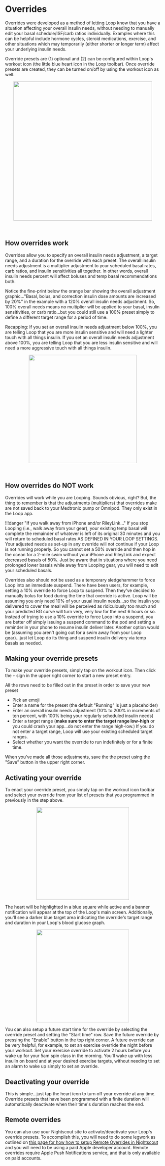 # Overrides

Overrides were developed as a method of letting Loop know that you have a situation affecting your overall insulin needs, without needing to manually edit your basal schedule/ISF/carb ratios individually. Examples where this can be helpful include hormone cycles, steroid medications, exercise, and other situations which may temporarily (either shorter or longer term) affect your underlying insulin needs.

Override presets are (1) optional and (2) can be configured within Loop's workout icon (the little blue heart icon in the Loop toolbar). Once override presets are created, they can be turned on/off by using the workout icon as well.

<p align="center">
<img src="../img/toolbar.png" width="450">
</p></br>

## How overrides work

Overrides allow you to specify an overall insulin needs adjustment, a target range, and a duration for the override with each preset. The overall insulin needs adjustment is a multiplier adjustment to your scheduled basal rates, carb ratios, and insulin sensitivities all together. In other words, overall insulin needs percent will affect boluses and temp basal recommendations both.  

Notice the fine-print below the orange bar showing the overall adjustment graphic..."Basal, bolus, and correction insulin dose amounts are increased by 20%" in the example with a 120% overall insulin needs adjustment. So, 100% overall needs means no multiplier will be applied to your basal, insulin sensitivities, or carb ratio...but you could still use a 100% preset simply to define a different target range for a period of time. 

Recapping: If you set an overall insulin needs adjustment below 100%, you are telling Loop that you are more insulin sensitive and will need a lighter touch with all things insulin. If you set an overall insulin needs adjustment above 100%, you are telling Loop that you are less insulin sensitive and will need a more aggressive touch with all things insulin.


<p align="center">
<img src="https://loopkit.github.io/loopdocs/operation/loop-settings/img/override-entry.jpeg" width="350">
</p></br>

## How overrides do NOT work

Overrides will work while you are Looping. Sounds obvious, right? But, the thing to remember is that the adjustments (multipliers) that overrides make are not saved back to your Medtronic pump or Omnipod. They only exist in the Loop app.

!!!danger "If you walk away from iPhone and/or RileyLink..."
    If you stop Looping (i.e., walk away from your gear), your existing temp basal will complete the remainder of whatever is left of its original 30 minutes and you will return to scheduled basal rates AS DEFINED IN YOUR LOOP SETTINGS. Your adjusted needs as set-up in any override will not continue if your Loop is not running properly. So you cannot set a 50% override and then hop in the ocean for a 2-mile swim without your iPhone and RileyLink and expect decreased basals of 50%. Just be aware that in situations where you need prolonged lower basals while away from Looping gear, you will need to edit your scheduled basals.
    
Overrides also should not be used as a temporary sledgehammer to force Loop into an immediate suspend. There have been users, for example, setting a 10% override to force Loop to suspend. Then they've decided to manually bolus for food during the time that override is active. Loop will be assuming you only need 10% of your usual insulin needs...so the insulin you delivered to cover the meal will be perceived as ridiculously too much and your predicted BG curve will turn very, very low for the next 6 hours or so. Instead of trying to use a 10% override to force Loop into a suspend, you are better off simply issuing a suspend command to the pod and setting a reminder in your phone to resume insulin deliver later. Another option would be (assuming you aren't going out for a swim away from your Loop gear)...just let Loop do its thing and suspend insulin delivery via temp basals as needed.

## Making your override presets

To make your override presets, simply tap on the workout icon. Then click the `+` sign in the upper right corner to start a new preset entry.

All the rows need to be filled out in the preset in order to save your new preset

* Pick an emoji
* Enter a name for the preset (the default "Running" is just a placeholder)
* Enter an overall insulin needs adjustment (10% to 200% in increments of ten percent, with 100% being your regularly scheduled insulin needs)
* Enter a target range (**make sure to enter the target range low-high** or you could crash your app...do not enter the range high-low.) If you do not enter a target range, Loop will use your existing scheduled target ranges.
* Select whether you want the override to run indefinitely or for a finite time.

When you've made all those adjustments, save the the preset using the "Save" button in the upper right corner.


## Activating your override

To enact your override preset, you simply tap on the workout icon toolbar and select your override from your list of presets that you programmed in previously in the step above.

<p align="center">
<img src="../img/override-selection.PNG" width="300">
</p> 

The heart will be highlighted in a blue square while active and a banner notification will appear at the top of the Loop's main screen. Additionally, you'll see a darker blue target area indicating the override's target range and duration in your Loop's blood glucose graph.

<p align="center">
<img src="../img/override-enacted.PNG" width="300">
</p> 

You can also setup a future start time for the override by selecting the override preset and setting the "Start time" row. Save the future override by pressing the "Enable" button in the top right corner. A future override can be very helpful, for example, to set an exercise override the night before your workout. Set your exercise override to activate 2 hours before you wake up for your 5am spin class in the morning. You'll wake up with less insulin on board and at your desired exercise targets, without needing to set an alarm to wake up simply to set an override.

## Deactivating your override

This is simple...just tap the heart icon to turn off your override at any time. Override presets that have been programmed with a finite duration will automatically deactivate when their time's duration reaches the end.

## Remote overrides

You can also use your Nightscout site to activate/deactivate your Loop's override presets. To accomplish this, you will need to do some legwork as outlined on [this page for how how to setup Remote Overrides in Nightscout](https://loopkit.github.io/loopdocs/nightscout/remote-overrides/) and you will need to be using a paid Apple developer account. Remote overrides require Apple Push Notifications service, and that is only available on paid accounts.

